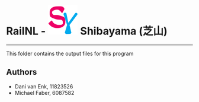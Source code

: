 # RailNL - ![Logo](doc/img/logo_without_name.svg) Shibayama (芝山)
-------------------------------------------
This folder contains the output files for this program

## Authors
- Dani van Enk, 11823526
- Michael Faber, 6087582

